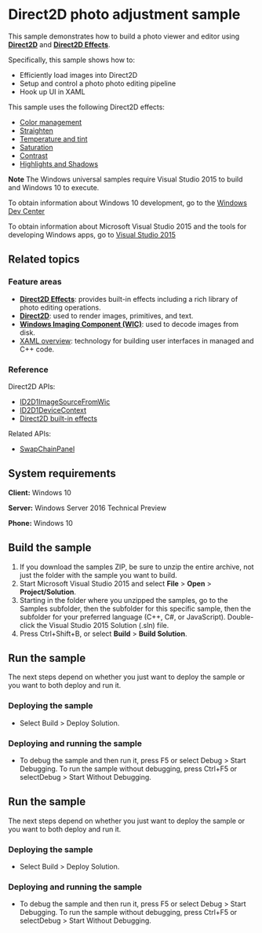 <!---
  category: AudioVideoAndCamera
  samplefwlink: http://go.microsoft.com/fwlink/p/?LinkId=620533
--->

# Direct2D photo adjustment sample

This sample demonstrates how to build a photo viewer and editor using [**Direct2D**](http://msdn.microsoft.com/library/windows/desktop/dd370990) and [**Direct2D Effects**](http://msdn.microsoft.com/library/windows/desktop/hh706327).

Specifically, this sample shows how to:

- Efficiently load images into Direct2D
- Setup and control a photo photo editing pipeline
- Hook up UI in XAML

This sample uses the following Direct2D effects:
- [Color management](http://msdn.microsoft.com/en-us/library/windows/desktop/hh706318)
- [Straighten](http://msdn.microsoft.com/en-us/library/windows/desktop/dn900462)
- [Temperature and tint](http://msdn.microsoft.com/en-us/library/windows/desktop/dn900463)
- [Saturation](http://msdn.microsoft.com/en-us/library/windows/desktop/hh706369)
- [Contrast](http://msdn.microsoft.com/en-us/library/windows/desktop/dn890716)
- [Highlights and Shadows](http://msdn.microsoft.com/en-us/library/windows/desktop/dn890773)

**Note** The Windows universal samples require Visual Studio 2015 to build and Windows 10 to execute.
 
To obtain information about Windows 10 development, go to the [Windows Dev Center](http://go.microsoft.com/fwlink/?LinkID=532421)

To obtain information about Microsoft Visual Studio 2015 and the tools for developing Windows apps, go to [Visual Studio 2015](http://go.microsoft.com/fwlink/?LinkID=532422)

## Related topics

### Feature areas

- [**Direct2D Effects**](http://msdn.microsoft.com/library/windows/desktop/hh706327): provides built-in effects including a rich library of photo editing operations.
- [**Direct2D**](http://msdn.microsoft.com/library/windows/desktop/dd370990): used to render images, primitives, and text.
- [**Windows Imaging Component (WIC)**](http://msdn.microsoft.com/library/windows/desktop/ee719655): used to decode images from disk.
- [XAML overview](https://msdn.microsoft.com/library/windows/apps/mt185595): technology for building user interfaces in managed and C++ code.

### Reference

Direct2D APIs:

- [ID2D1ImageSourceFromWic](http://msdn.microsoft.com/library/windows/desktop/dn900414)
- [ID2D1DeviceContext](http://msdn.microsoft.com/library/windows/desktop/hh404479)
- [Direct2D built-in effects](https://msdn.microsoft.com/library/windows/desktop/hh706316)

Related APIs:

- [SwapChainPanel](https://msdn.microsoft.com/library/windows/apps/windows.ui.xaml.controls.swapchainpanel)

## System requirements

**Client:** Windows 10

**Server:** Windows Server 2016 Technical Preview

**Phone:** Windows 10

## Build the sample

1. If you download the samples ZIP, be sure to unzip the entire archive, not just the folder with the sample you want to build. 
2. Start Microsoft Visual Studio 2015 and select **File** \> **Open** \> **Project/Solution**.
3. Starting in the folder where you unzipped the samples, go to the Samples subfolder, then the subfolder for this specific sample, then the subfolder for your preferred language (C++, C#, or JavaScript). Double-click the Visual Studio 2015 Solution (.sln) file.
4. Press Ctrl+Shift+B, or select **Build** \> **Build Solution**.

## Run the sample

The next steps depend on whether you just want to deploy the sample or you want to both deploy and run it.

### Deploying the sample

- Select Build > Deploy Solution. 

### Deploying and running the sample

- To debug the sample and then run it, press F5 or select Debug >  Start Debugging. To run the sample without debugging, press Ctrl+F5 or selectDebug > Start Without Debugging. 


## Run the sample

The next steps depend on whether you just want to deploy the sample or you want to both deploy and run it.

### Deploying the sample

- Select Build > Deploy Solution. 

### Deploying and running the sample

- To debug the sample and then run it, press F5 or select Debug >  Start Debugging. To run the sample without debugging, press Ctrl+F5 or selectDebug > Start Without Debugging. 